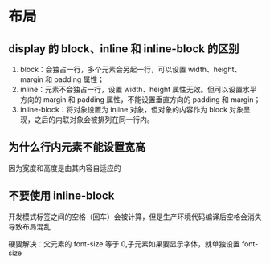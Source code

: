 # 布局

## display 的 block、inline 和 inline-block 的区别

1. block：会独占一行，多个元素会另起一行，可以设置 width、height、margin 和 padding 属性；
2. inline：元素不会独占一行，设置 width、height 属性无效。但可以设置水平方向的 margin 和 padding 属性，不能设置垂直方向的 padding 和 margin；
3. inline-block：将对象设置为 inline 对象，但对象的内容作为 block 对象呈现，之后的内联对象会被排列在同一行内。

## 为什么行内元素不能设置宽高

因为宽度和高度是由其内容自适应的

## 不要使用 inline-block

开发模式标签之间的空格（回车）会被计算，但是生产环境代码编译后空格会消失
导致布局混乱

硬要解决：父元素的 font-size 等于 0,子元素如果要显示字体，就单独设置 font-size
